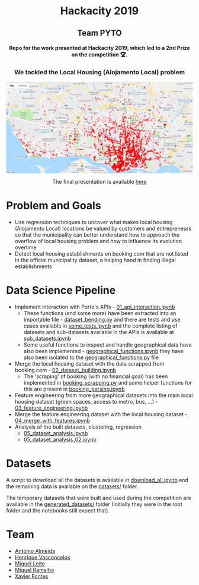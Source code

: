 <h1 align="center">Hackacity 2019</h1>
<h2 align="center">Team PYTO</h2>

<h4 align="center">Repo for the work presented at Hackacity 2019, which led to a 2nd Prize on the competition 🏆.</h4>

<h3 align="center">We tackled the Local Housing (Alojamento Local) problem</h3>

<img align="center" src="pics/todos_alojamentos_locais.png"/>

<p align="center">The final presentation is available <a href="presentation.pdf">here</a></p>

# Problem and Goals
 * Use regression techniques to uncover what makes local housing (Alojamento Local) locations be valued by customers and entrepreneurs so that the municipality can better understand how to approach the overflow of local housing problem and how to influence its evolution overtime
 * Detect local housing establishments on booking.com that are not listed in the official municipality dataset, a helping hand in finding illegal establishments


# Data Science Pipeline
 * Implement interaction with Porto's APIs - [01_api_interaction.ipynb](01_api_interaction.ipynb)
    * These functions (and some more) have been extracted into an importable file - [dataset_bending.py](dataset_bending.py) and there are tests and use cases available in [some_tests.ipynb](some_tests.ipynb) and the complete listing of datasets and sub-datasets available in the APIs is available at [sub_datasets.ipynb](sub_datasets.ipynb)
	* Some useful functions to inspect and handle geographical data have also been implemented - [geographical_functions.ipynb](geographical_functions.ipynb) they have also been isolated to the [geographical_functions.py](geographical_functions.py) file
 * Merge the local housing dataset with the data scrapped from booking.com - [02_dataset_building.ipynb](02_dataset_building.ipynb)
    * The 'scraping' of booking (with no financial goal) has been implemented in [booking_scrapping.py](booking_scrapping.py) and some helper functions for this are present in [booking_parsing.ipynb](booking_parsing.ipynb)
 * Feature engineering from more geographical datasets into the main local housing dataset (green spaces, access to metro, bus, ...) - [03_feature_engineering.ipynb](03_feature_engineering.ipynb)
 * Merge the feature engineering dataset with the local housing dataset - [04_merge_with_features.ipynb](04_merge_with_features.ipynb)
 * Analysis of the built datasets, clustering, regression 
    * [05_dataset_analysis.ipynb](05_dataset_analysis.ipynb)
	* [05_dataset_analysis_02.ipynb](05_dataset_analysis_02.ipynb)

# Datasets
A script to download all the datasets is available in [download_all.ipynb](download_all.ipynb) and the remaining data is available on the [datasets/](datasets/) folder. 

The temporary datasets that were built and used during the competition are available in the [generated_datasets/](generated_datasets/) folder (Initially they were in the root folder and the notebooks still expect that).


# Team
* [António Almeida](https://github.com/antonioalmeida)
* [Henrique Vasconcelos](https://github.com/henriquetguedes)
* [Miguel Leite](https://github.com/MLobo1997)
* [Miguel Ramalho](https://github.com/msramalho/)
* [Xavier Fontes](https://github.com/xfontes42)
